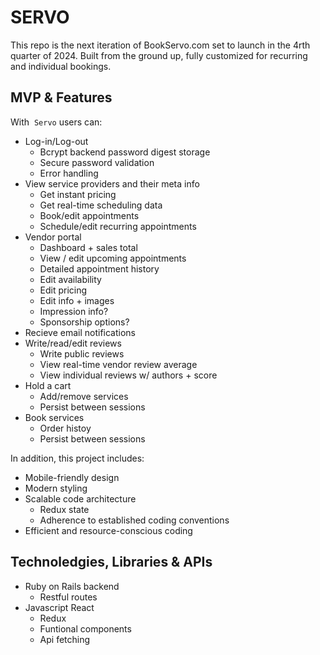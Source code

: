 # SERVO

This repo is the next iteration of BookServo.com set to launch in the 4rth quarter of 2024. Built from the ground up, fully customized for recurring and individual bookings.

## MVP & Features
With  `Servo` users can:

* Log-in/Log-out
    * Bcrypt backend password digest storage
    * Secure password validation
    * Error handling
* View service providers and their meta info
    * Get instant pricing
    * Get real-time scheduling data
    * Book/edit appointments
    * Schedule/edit recurring appointments
* Vendor portal
    * Dashboard + sales total
    * View / edit upcoming appointments
    * Detailed appointment history
    * Edit availability
    * Edit pricing
    * Edit info + images
    * Impression info?
    * Sponsorship options?
* Recieve email notifications 
* Write/read/edit reviews
    * Write public reviews
    * View real-time vendor review average
    * View individual reviews w/ authors + score
* Hold a cart
    * Add/remove services
    * Persist between sessions
* Book services
    * Order histoy
    * Persist between sessions

In addition, this project includes:

* Mobile-friendly design
* Modern styling
* Scalable code architecture
    * Redux state
    * Adherence to established coding conventions
* Efficient and resource-conscious coding

## Technoledgies, Libraries & APIs

* Ruby on Rails backend
    * Restful routes
* Javascript React
    * Redux
    * Funtional components
    * Api fetching
